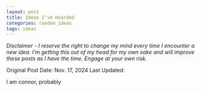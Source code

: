 ```yaml
---
layout: post
title: Ideas I've Hoarded
categories: random_ideas
tags: ideas
---
```


*Disclaimer - I reserve the right to change my mind every time I encounter a new idea. I'm getting this out of my head for my own sake and will improve these posts as I have the time. Engage at your own risk.*

Original Post Date: Nov. 17, 2024
Last Updated:

I am connor, probably